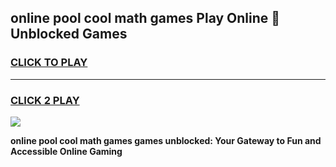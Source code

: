 
## online pool cool math games Play Online 👋 Unblocked Games
<h3>
<a href="https://news.freeplayer.one?title=online_pool_cool_math_games&ref=17CMG">CLICK TO PLAY</a></h3>
<hr>

<h3>
<a href="https://news.freeplayer.one?title=online_pool_cool_math_games&ref=17CMG">CLICK 2 PLAY</a>
  
</h3>

<a href="https://news.freeplayer.one?title=online_pool_cool_math_games&ref=17CMG/"><img src="https://clearcache.store/games.png"></a>


**online pool cool math games games unblocked: Your Gateway to Fun and Accessible Online Gaming**
